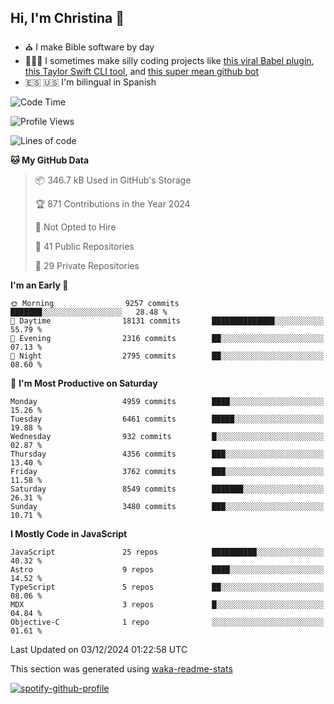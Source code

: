 ## Hi, I'm Christina 👋

- ⛪️ I make Bible software by day
- 👩🏼‍💻 I sometimes make silly coding projects like [this viral Babel plugin](https://www.instagram.com/reel/Cxvwz76vBus/), [this Taylor Swift CLI tool](https://github.com/christina-de-martinez/swift-commits), and [this super mean github bot](https://github.com/christina-de-martinez/roast-my-code)
- 🇪🇸 🇺🇸 I'm bilingual in Spanish

<!--START_SECTION:waka-->
![Code Time](http://img.shields.io/badge/Code%20Time-31%20hrs%2019%20mins-blue)

![Profile Views](http://img.shields.io/badge/Profile%20Views-0-blue)

![Lines of code](https://img.shields.io/badge/From%20Hello%20World%20I%27ve%20Written-21.3%20million%20lines%20of%20code-blue)

**🐱 My GitHub Data** 

> 📦 346.7 kB Used in GitHub's Storage 
 > 
> 🏆 871 Contributions in the Year 2024
 > 
> 🚫 Not Opted to Hire
 > 
> 📜 41 Public Repositories 
 > 
> 🔑 29 Private Repositories 
 > 
**I'm an Early 🐤** 

```text
🌞 Morning                9257 commits        ███████░░░░░░░░░░░░░░░░░░   28.48 % 
🌆 Daytime                18131 commits       ██████████████░░░░░░░░░░░   55.79 % 
🌃 Evening                2316 commits        ██░░░░░░░░░░░░░░░░░░░░░░░   07.13 % 
🌙 Night                  2795 commits        ██░░░░░░░░░░░░░░░░░░░░░░░   08.60 % 
```
📅 **I'm Most Productive on Saturday** 

```text
Monday                   4959 commits        ████░░░░░░░░░░░░░░░░░░░░░   15.26 % 
Tuesday                  6461 commits        █████░░░░░░░░░░░░░░░░░░░░   19.88 % 
Wednesday                932 commits         █░░░░░░░░░░░░░░░░░░░░░░░░   02.87 % 
Thursday                 4356 commits        ███░░░░░░░░░░░░░░░░░░░░░░   13.40 % 
Friday                   3762 commits        ███░░░░░░░░░░░░░░░░░░░░░░   11.58 % 
Saturday                 8549 commits        ███████░░░░░░░░░░░░░░░░░░   26.31 % 
Sunday                   3480 commits        ███░░░░░░░░░░░░░░░░░░░░░░   10.71 % 
```


**I Mostly Code in JavaScript** 

```text
JavaScript               25 repos            ██████████░░░░░░░░░░░░░░░   40.32 % 
Astro                    9 repos             ████░░░░░░░░░░░░░░░░░░░░░   14.52 % 
TypeScript               5 repos             ██░░░░░░░░░░░░░░░░░░░░░░░   08.06 % 
MDX                      3 repos             █░░░░░░░░░░░░░░░░░░░░░░░░   04.84 % 
Objective-C              1 repo              ░░░░░░░░░░░░░░░░░░░░░░░░░   01.61 % 
```




 Last Updated on 03/12/2024 01:22:58 UTC
<!--END_SECTION:waka-->

This section was generated using [waka-readme-stats](https://github.com/anmol098/waka-readme-stats)

[![spotify-github-profile](https://spotify-github-profile.kittinanx.com/api/view?uid=1228436873&cover_image=true&theme=default&show_offline=false&background_color=121212&interchange=false&bar_color=53b14f&bar_color_cover=false)](https://spotify-github-profile.kittinanx.com/api/view?uid=1228436873&redirect=true)